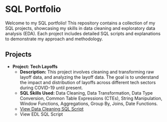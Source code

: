 # SQL Portfolio

Welcome to my SQL portfolio! This repository contains a collection of my SQL projects, showcasing my skills in data cleaning and exploratory data analysis (EDA). Each project includes detailed SQL scripts and explanations to demonstrate my approach and methodology.

## Projects

- **Project: Tech Layoffs**
  - **Description:** This project involves cleaning and transforming raw layoff data, and analyzing the layoff data. The goal is to understand the impact and distribution of layoffs across different tech sectors during COVID-19 until present.
  - **SQL Skills Used:** Data Cleaning, Data Transformation, Data Type Conversion, Common Table Expressions (CTEs), String Manipulation, Window Functions, Aggregations, Group By, Joins, Date Functions.
  - [View Data Cleaning SQL Script](https://github.com/TuLe-23/SQL-Portfolio/blob/main/Layoffs/Layoffs_DataCleaningProject.sql)
  - View EDL SQL Script
